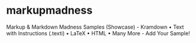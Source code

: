 # markupmadness
Markup &amp; Markdown Madness Samples (Showcase)  - Kramdown • Text with Instructions (.texti) • LaTeX • HTML • Many More - Add Your Sample!
